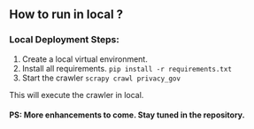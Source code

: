## How to run in local ?

### Local Deployment Steps:

1. Create a local virtual environment.
2. Install all requirements.
`pip install -r requirements.txt`
3. Start the crawler
`scrapy crawl privacy_gov` 

 This will execute the crawler in local.
#### PS: More enhancements to come. Stay tuned in the repository.
